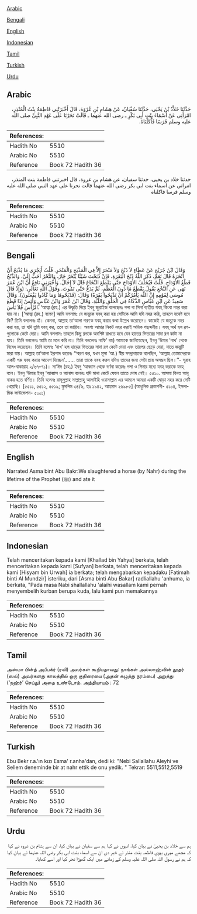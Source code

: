 [Arabic](#arabic)

[Bengali](#bengali)

[English](#english)

[Indonesian](#indonesian)

[Tamil](#tamil)

[Turkish](#turkish)

[Urdu](#urdu)

## Arabic


<div dir="rtl" lang="ar" style={{fontSize:'larger',backgroundColor:'#f8f9fa',padding:20}}>
حَدَّثَنَا خَلاَّدُ بْنُ يَحْيَى، حَدَّثَنَا سُفْيَانُ، عَنْ هِشَامِ بْنِ عُرْوَةَ، قَالَ أَخْبَرَتْنِي فَاطِمَةُ بِنْتُ الْمُنْذِرِ، امْرَأَتِي عَنْ أَسْمَاءَ بِنْتِ أَبِي بَكْرٍ ـ رضى الله عنهما ـ قَالَتْ نَحَرْنَا عَلَى عَهْدِ النَّبِيِّ صلى الله عليه وسلم فَرَسًا فَأَكَلْنَاهُ‏.‏
</div>
<div style={{backgroundColor:'#f8f9fa',padding:20, marginBottom: 10}}><table> <thead> <tr> <th>References:</th> <th></th> </tr> </thead> <tbody><tr><td>Hadith No</td><td>5510</td></tr><tr><td>Arabic No</td><td>5510</td></tr><tr><td>Reference</td><td>Book 72 Hadith 36</td></tr></tbody></table></div>


<div dir="rtl" lang="ar" style={{fontSize:'larger',backgroundColor:'#f8f9fa',padding:20}}>
حدثنا خلاد بن يحيى، حدثنا سفيان، عن هشام بن عروة، قال اخبرتني فاطمة بنت المنذر، امراتي عن اسماء بنت ابي بكر رضى الله عنهما قالت نحرنا على عهد النبي صلى الله عليه وسلم فرسا فاكلناه
</div>
<div style={{backgroundColor:'#f8f9fa',padding:20, marginBottom: 10}}><table> <thead> <tr> <th>References:</th> <th></th> </tr> </thead> <tbody><tr><td>Hadith No</td><td>5510</td></tr><tr><td>Arabic No</td><td>5510</td></tr><tr><td>Reference</td><td>Book 72 Hadith 36</td></tr></tbody></table></div>

## Bengali


<div dir="ltr" lang="bn" style={{fontSize:'larger',backgroundColor:'#f8f9fa',padding:20}}>
وَقَالَ ابْنُ جُرَيْجٍ عَنْ عَطَاءٍ لاَ ذَبْحَ وَلاَ مَنْحَرَ إِلاَّ فِي الْمَذْبَحِ وَالْمَنْحَرِ. قُلْتُ أَيَجْزِي مَا يُذْبَحُ أَنْ أَنْحَرَهُ قَالَ نَعَمْ، ذَكَرَ اللَّهُ ذَبْحَ الْبَقَرَةِ، فَإِنْ ذَبَحْتَ شَيْئًا يُنْحَرُ جَازَ، وَالنَّحْرُ أَحَبُّ إِلَيَّ، وَالذَّبْحُ قَطْعُ الأَوْدَاجِ. قُلْتُ فَيُخَلِّفُ الأَوْدَاجَ حَتَّى يَقْطَعَ النِّخَاعَ قَالَ لاَ إِخَالُ. وَأَخْبَرَنِي نَافِعٌ أَنَّ ابْنَ عُمَرَ نَهَى عَنِ النَّخْعِ يَقُولُ يَقْطَعُ مَا دُونَ الْعَظْمِ، ثُمَّ يَدَعُ حَتَّى تَمُوتَ. وَقَوْلُ اللَّهِ تَعَالَى: (وَإِذْ قَالَ مُوسَى لِقَوْمِهِ إِنَّ اللَّهَ يَأْمُرُكُمْ أَنْ تَذْبَحُوا بَقَرَةً) وَقَالَ: (فَذَبَحُوهَا وَمَا كَادُوا يَفْعَلُونَ). وَقَالَ سَعِيدٌ عَنِ ابْنِ عَبَّاسٍ الذَّكَاةُ فِي الْحَلْقِ وَاللَّبَّةِ. وَقَالَ ابْنُ عُمَرَ وَابْنُ عَبَّاسٍ وَأَنَسٌ إِذَا قَطَعَ الرَّأْسَ فَلاَ بَأْسَ. ‘আত্বা (রহ.) এর উদ্ধৃতি দিয়ে ইবনু জুরাইজ বলেছেনঃ গলা বা সিনা ব্যতীত যবহ্ কিংবা নহর করা যায় না। [‘আত্বা (রহ.) বলেন] আমি বললামঃ যে জন্তুকে যবহ্ করা হয় সেটিকে আমি যদি নহর করি, তাহলে যথেষ্ট হবে কি? তিনি বললেনঃ হাঁ। কেননা, আল্লাহ তা‘আলা গরুকে যবহ্ করার কথা উল্লেখ করেছেন। কাজেই যে জন্তুকে নহর করা হয়, তা যদি তুমি যবহ্ কর, তবে তা জায়িয। অবশ্য আমার নিকট নহর করাই অধিক পছন্দনীয়। যবহ্ অর্থ হল রগগুলোকে কেটে দেয়া। আমি বললামঃ তাহলে কিছু রগকে অবশিষ্ট রাখতে হবে যেন হাতের ভিতরের সাদা রগ কাটা না যায়। তিনি বললেনঃ আমি তা মনে করি না। তিনি বললেনঃ নাফি‘ রহ) আমাকে জানিয়েছেন, ইবনু ‘উমার ‘নাখ’ থেকে নিষেধ করেছেন। তিনি বলেনঃ ‘নাখ’ হল হাড়ের ভিতরের সাদা রগ কেটে দেয়া এবং তারপর ছেড়ে দেয়া, যাতে জন্তুটি মারা যায়। আল্লাহ তা‘আলা ইরশাদ করেনঃ ‘‘স্মরণ কর, যখন মূসা ‘আ.) স্বীয় সম্প্রদায়কে বলেছিল, ‘আল্লাহ তোমাদেরকে একটি গরু যবহ করার আদেশ দিচ্ছেন’....... তারা তাকে যবহ করল যদিও তাদের জন্য সেটা প্রায় অসম্ভব ছিল।’’- সূরাহ আল-বাকারাহ ২/৬৭-৭১)। সা‘ঈদ (রহ.) ইবনু ‘আব্বাস থেকে বর্ণনা করেনঃ গলা ও সিনার মধ্যে যবহ্ করাকে যবহ্ বলে। ইবনু ‘উমার ইবনু ‘আব্বাস ও আনাস বলেনঃ যদি মাথা কেটে ফেলে তাতে দোষ নেই। ৫৫১০. আসমা বিনত আবূ বাকর হতে বর্ণিত। তিনি বলেনঃ রাসূলুল্লাহ সাল্লাল্লাহু আলাইহি ওয়াসাল্লাম এর আমলে আমরা একটি ঘোড়া নহর করে সেটি খেয়েছি। [৫৫১১, ৫৫১২, ৫৫১৯; মুসলিম ৩৪/৬, হাঃ ১৯৪২, আহমাদ ২৬৯৮৫] (আধুনিক প্রকাশনী- ৫১০৪, ইসলামিক ফাউন্ডেশন- ৫০০১)
</div>
<div style={{backgroundColor:'#f8f9fa',padding:20, marginBottom: 10}}><table> <thead> <tr> <th>References:</th> <th></th> </tr> </thead> <tbody><tr><td>Hadith No</td><td>5510</td></tr><tr><td>Arabic No</td><td>5510</td></tr><tr><td>Reference</td><td>Book 72 Hadith 36</td></tr></tbody></table></div>

## English


<div dir="ltr" lang="en" style={{fontSize:'larger',backgroundColor:'#f8f9fa',padding:20}}>
Narrated Asma bint Abu Bakr:We slaughtered a horse (by Nahr) during the lifetime of the Prophet (ﷺ) and ate it
</div>
<div style={{backgroundColor:'#f8f9fa',padding:20, marginBottom: 10}}><table> <thead> <tr> <th>References:</th> <th></th> </tr> </thead> <tbody><tr><td>Hadith No</td><td>5510</td></tr><tr><td>Arabic No</td><td>5510</td></tr><tr><td>Reference</td><td>Book 72 Hadith 36</td></tr></tbody></table></div>

## Indonesian


<div dir="ltr" lang="id" style={{fontSize:'larger',backgroundColor:'#f8f9fa',padding:20}}>
Telah menceritakan kepada kami [Khallad bin Yahya] berkata, telah menceritakan kepada kami [Sufyan] berkata, telah menceritakan kepada kami [Hisyam bin Urwah] ia berkata; telah mengabarkan kepadaku [Fatimah binti Al Mundzir] isteriku, dari [Asma binti Abu Bakar] radliallahu 'anhuma, ia berkata, "Pada masa Nabi shallallahu 'alaihi wasallam kami pernah menyembelih kurban berupa kuda, lalu kami pun memakannya
</div>
<div style={{backgroundColor:'#f8f9fa',padding:20, marginBottom: 10}}><table> <thead> <tr> <th>References:</th> <th></th> </tr> </thead> <tbody><tr><td>Hadith No</td><td>5510</td></tr><tr><td>Arabic No</td><td>5510</td></tr><tr><td>Reference</td><td>Book 72 Hadith 36</td></tr></tbody></table></div>

## Tamil


<div dir="ltr" lang="ta" style={{fontSize:'larger',backgroundColor:'#f8f9fa',padding:20}}>
அஸ்மா பின்த் அபீபக்ர் (ரலி) அவர்கள் கூறியதாவது: நாங்கள் அல்லாஹ்வின் தூதர் (ஸல்) அவர்களது காலத்தில் ஒரு குதிரையை (அதன் கழுத்து நரம்பை) அறுத்து (‘நஹ்ர்’ செய்து) அதை உண்டோம். அத்தியாயம் : 72
</div>
<div style={{backgroundColor:'#f8f9fa',padding:20, marginBottom: 10}}><table> <thead> <tr> <th>References:</th> <th></th> </tr> </thead> <tbody><tr><td>Hadith No</td><td>5510</td></tr><tr><td>Arabic No</td><td>5510</td></tr><tr><td>Reference</td><td>Book 72 Hadith 36</td></tr></tbody></table></div>

## Turkish


<div dir="ltr" lang="tr" style={{fontSize:'larger',backgroundColor:'#f8f9fa',padding:20}}>
Ebu Bekr r.a.'ın kızı Esma' r.anha'dan, dedi ki: "Nebi Sallallahu Aleyhi ve Sellem deneminde bir at nahr ettik de onu yedik. " Tekrar: 5511,5512,5519
</div>
<div style={{backgroundColor:'#f8f9fa',padding:20, marginBottom: 10}}><table> <thead> <tr> <th>References:</th> <th></th> </tr> </thead> <tbody><tr><td>Hadith No</td><td>5510</td></tr><tr><td>Arabic No</td><td>5510</td></tr><tr><td>Reference</td><td>Book 72 Hadith 36</td></tr></tbody></table></div>

## Urdu


<div dir="rtl" lang="ur" style={{fontSize:'larger',backgroundColor:'#f8f9fa',padding:20}}>
ہم سے خلاد بن یحییٰ نے بیان کیا، انہوں نے کہا ہم سے سفیان نے بیان کیا، ان سے ہشام بن عروہ نے کہا کہ مجھے میری بیوی فاطمہ بنت منذر نے خبر دی ان سے اسماء بنت ابی بکر رضی اللہ عنہما نے بیان کیا کہ ہم نے رسول اللہ صلی اللہ علیہ وسلم کے زمانے میں ایک گھوڑا نحر کیا اور اسے کھایا۔
</div>
<div style={{backgroundColor:'#f8f9fa',padding:20, marginBottom: 10}}><table> <thead> <tr> <th>References:</th> <th></th> </tr> </thead> <tbody><tr><td>Hadith No</td><td>5510</td></tr><tr><td>Arabic No</td><td>5510</td></tr><tr><td>Reference</td><td>Book 72 Hadith 36</td></tr></tbody></table></div>